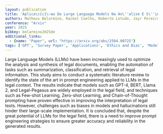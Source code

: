 ```yaml
---
layout: publication
title: 'Aplica\c{c}\~ao De Large Language Models Na An\''alise E S\''intese De Documentos Jur\''idicos: Uma Revis\~ao De Literatura'
authors: Matheus Belarmino, Rackel Coelho, Roberto Lotudo, Jayr Pereira
conference: "Arxiv"
year: 2025
bibkey: belarmino2025de
additional_links:
  - {name: "Paper", url: "https://arxiv.org/abs/2504.00725"}
tags: ['GPT', 'Survey Paper', 'Applications', 'Ethics and Bias', 'Model Architecture', 'BERT', 'Few-Shot', 'Prompting']
---
```

Large Language Models (LLMs) have been increasingly used to optimize the
analysis and synthesis of legal documents, enabling the automation of tasks
such as summarization, classification, and retrieval of legal information. This
study aims to conduct a systematic literature review to identify the state of
the art in prompt engineering applied to LLMs in the legal context. The results
indicate that models such as GPT-4, BERT, Llama 2, and Legal-Pegasus are widely
employed in the legal field, and techniques such as Few-shot Learning,
Zero-shot Learning, and Chain-of-Thought prompting have proven effective in
improving the interpretation of legal texts. However, challenges such as biases
in models and hallucinations still hinder their large-scale implementation. It
is concluded that, despite the great potential of LLMs for the legal field,
there is a need to improve prompt engineering strategies to ensure greater
accuracy and reliability in the generated results.
